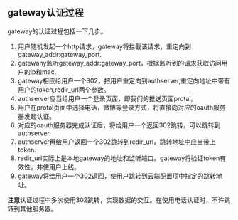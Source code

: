 ## gateway认证过程

gateway的认证过程包括一下几步。

1. 用户随机发起一个http请求，gateway将拦截该请求，重定向到gateway_addr:gateway_port.
2. gatewany监听gateway_addr:gateway_port，根据监听到的请求获取访问用户的ip和mac.
3. gateway相应给用户一个302，把用户重定向到authserver,重定向地址中带有用户的token,redir_url两个参数。
4. authserver应当给用户一个登录页面，即我们的推送页面protal。
5. 用户在protal页面中选择电话，微博等登录方式，将直接向对应的oauth服务器发起认证。
6. 对应的oauth服务器完成认证后，将给用户一个返回302跳转，可以跳转到authserver.
7. authserver再给用户返回一个302跳转到redir_url，跳转地址中应当带上token.
8. redir_url实际上是本地gateway的地址和监听端口。gateway将验证token有效性，并使用户上线。
9. gateway将给用户一个302返回，使用户跳转到云端配置项中指定的跳转地址。

**注意**认证过程中多次使用302跳转，实现数据的交互。在使用电话认证时，不许跳转到其他服务器。